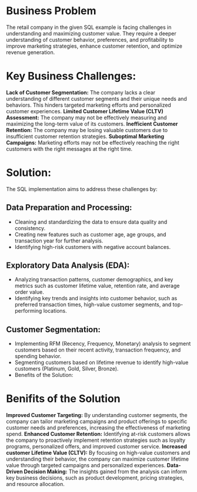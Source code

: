 # Business Problem  
The retail company in the given SQL example is facing challenges in understanding and maximizing customer value. They require a deeper understanding of customer behavior, preferences, and profitability to improve marketing strategies, enhance customer retention, and optimize revenue generation.

# Key Business Challenges:  
**Lack of Customer Segmentation:** The company lacks a clear understanding of different customer segments and their unique needs and behaviors. This hinders targeted marketing efforts and personalized customer experiences.
**Limited Customer Lifetime Value (CLTV) Assessment:**  The company may not be effectively measuring and maximizing the long-term value of its customers.
**Inefficient Customer Retention:**  The company may be losing valuable customers due to insufficient customer retention strategies.
**Suboptimal Marketing Campaigns:** Marketing efforts may not be effectively reaching the right customers with the right messages at the right time.

# Solution:  
The SQL implementation aims to address these challenges by:  
## Data Preparation and Processing:  
- Cleaning and standardizing the data to ensure data quality and consistency.
- Creating new features such as customer age, age groups, and transaction year for further analysis.
- Identifying high-risk customers with negative account balances.

## Exploratory Data Analysis (EDA):  
- Analyzing transaction patterns, customer demographics, and key metrics such as customer lifetime value, retention rate, and average order value.
- Identifying key trends and insights into customer behavior, such as preferred transaction times, high-value customer segments, and top-performing locations.

## Customer Segmentation:  
- Implementing RFM (Recency, Frequency, Monetary) analysis to segment customers based on their recent activity, transaction frequency, and spending behavior.
- Segmenting customers based on lifetime revenue to identify high-value customers (Platinum, Gold, Silver, Bronze).
- Benefits of the Solution:

# Benifits of the Solution
**Improved Customer Targeting:** By understanding customer segments, the company can tailor marketing campaigns and product offerings to specific customer needs and preferences, increasing the effectiveness of marketing spend.
**Enhanced Customer Retention:** Identifying at-risk customers allows the company to proactively implement retention strategies such as loyalty programs, personalized offers, and improved customer service.
**Increased customer Lifetime Value (CLTV):** By focusing on high-value customers and understanding their behavior, the company can maximize customer lifetime value through targeted campaigns and personalized experiences.
**Data-Driven Decision Making:** The insights gained from the analysis can inform key business decisions, such as product development, pricing strategies, and resource allocation.
